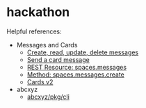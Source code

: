 # hackathon

Helpful references:
* Messages and Cards
  * [Create, read, update, delete messages](https://developers.google.com/chat/api/guides/crudl/messages)
  * [Send a card message](https://developers.google.com/chat/api/guides/message-formats/cards)
  * [REST Resource: spaces.messages](https://developers.google.com/chat/api/reference/rest/v1/spaces.messages)
  * [Method: spaces.messages.create](https://developers.google.com/chat/api/reference/rest/v1/spaces.messages/create)
  * [Cards v2](https://developers.google.com/chat/api/reference/rest/v1/cards)
* abcxyz
  * [abcxyz/pkg/cli](https://pkg.go.dev/github.com/abcxyz/pkg/cli)